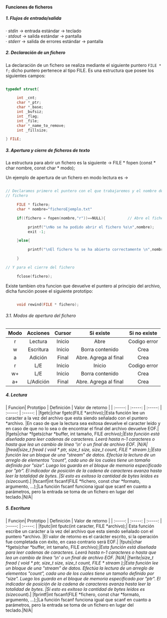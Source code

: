
#### Funciones de ficheros

##### 1. Flujos de entrada/salida

· *stdin* → entrada estándar → teclado  
· *stdout* → salida estándar → pantalla  
· *stderr* → salida de errores estándar → pantalla

##### 2. Declaración de un fichero

La declaración de un fichero se realiza mediante el siguiente puntero ```FILE * f;```
dicho puntero pertenece al tipo FILE. Es una estructura que posee los siguientes
campos:

```C

typedef struct{

     int _cnt;
     char *_ptr;
     char *_base;
     int _bufsiz;
     int _flag;
     int _file;
     char *_name_to_remove;
     int _fillsize;

} FILE;

```

##### 3. Apertura y cierre de ficheros de texto

La estructura para abrir un fichero es la siguiente → FILE * fopen (const * char nombre, const char * modo);

Un ejemplo de apertura de un fichero en modo lectura es →

```C

// Declaramos primero el puntero con el que trabajaremos y el nombre del
// fichero

     FILE * fichero;
     char * nombre="ficheroEjemplo.txt"

     if((fichero = fopen(nombre,"r"))==NULL){          // Abre el fichero en modo lectura

          printf("\nNo se ha podido abrir el fichero %s\n",nombre);
          exit -1;

     }else{

          printf("\nEl fichero %s se ha abierto correctamente \n",nombre);

     }

// Y para el cierre del fichero

     fclose(fichero);


```

Existe tambien otra funcion que devuelve el puntero al principio del archivo, dicha
función posee el siguiente prototipo:

```C

     void rewind(FILE * fichero);

```


###### 3.1. Modos de apertura del fichero

| Modo | Acciones | Cursor | Si existe | Si no existe |
| :-----: | :-----: | :-----: | :-----: | :-----: |
|r|Lectura|Inicio|Abre|Codigo error|
|w|Escritura|Inicio|Borra contenido|Crea|
|a|Adición|Final|Abre. Agrega al final|Crea|
|r|L/E|Inicio|Inicio|Codigo error|
|w+|L/E|Inicio|Borra contenido|Crea|
|a+|L/Adición|Final|Abre. Agrega al final|Crea|

##### 4. Lectura

| Funcion| Prototipo | Definición | Valor de retorno |
| :-----: | :-----: | :-----: | :-----: | :-----: |
|fgetc|char fgetc(FILE *archivo);|Esta función lee un caracter a la vez del archivo que esta siendo señalado con el puntero *archivo. |En caso de que la lectura sea exitosa devuelve el caracter leído y en caso de que no lo sea o de encontrar el final del archivo devuelve EOF.|
|fgets|char \*fgets(char \*buffer, int tamaño, FILE *archivo);|Esta función está diseñada para leer cadenas de caracteres. Leerá hasta n-1 caracteres o hasta que lea un cambio de línea '\n' o un final de archivo EOF. |N/A|
|fread|size_t fread ( void * ptr, size_t size, size_t count, FILE * stream );|Esta función lee un bloque de una "stream" de datos. Efectúa la lectura de un arreglo de elementos "count", cada uno de los cuales tiene un tamaño definido por "size". Luego los guarda en el bloque de memoria especificado por "ptr". El indicador de posición de la cadena de caracteres avanza hasta leer la totalidad de bytes. |Si esto es exitoso la cantidad de bytes leídos es (size*count).|
|fscanf|int fscanf(FILE *fichero, const char *formato, argumento, ...);|La función fscanf funciona igual que scanf en cuanto a parámetros, pero la entrada se toma de un fichero en lugar del teclado.|N/A|


##### 5. Escritura

| Funcion| Prototipo | Definición | Valor de retorno |
| :-----: | :-----: | :-----: | :-----: | :-----: |
|fputc|int fputc(int caracter, FILE *archivo);| Esta función escribe un carácter a la vez del archivo que esta siendo señalado con el puntero *archivo. |El valor de retorno es el carácter escrito, si la operación fue completada con éxito, en caso contrario será EOF.|
|fputs|char \*fgets(char \*buffer, int tamaño, FILE *archivo);|Esta función está diseñada para leer cadenas de caracteres. Leerá hasta n-1 caracteres o hasta que lea un cambio de línea '\n' o un final de archivo EOF. |N/A|
|fwrite|size_t fread ( void * ptr, size_t size, size_t count, FILE * stream );|Esta función lee un bloque de una "stream" de datos. Efectúa la lectura de un arreglo de elementos "count", cada uno de los cuales tiene un tamaño definido por "size". Luego los guarda en el bloque de memoria especificado por "ptr". El indicador de posición de la cadena de caracteres avanza hasta leer la totalidad de bytes. |Si esto es exitoso la cantidad de bytes leídos es (size*count).|
|fprintf|int fscanf(FILE *fichero, const char *formato, argumento, ...);|La función fscanf funciona igual que scanf en cuanto a parámetros, pero la entrada se toma de un fichero en lugar del teclado.|N/A|
